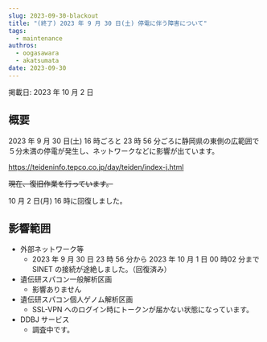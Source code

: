 ```yaml
---
slug: 2023-09-30-blackout
title: "(終了) 2023 年 9 月 30 日(土) 停電に伴う障害について"
tags:
  - maintenance
authros:
  - oogasawara
  - akatsumata
date: 2023-09-30
---
```


掲載日: 2023 年 10 月 2 日


## 概要

2023 年 9 月 30 日(土) 16 時ごろと 23 時 56 分ごろに静岡県の東側の広範囲で５分未満の停電が発生し、ネットワークなどに影響が出ています。

https://teideninfo.tepco.co.jp/day/teiden/index-j.html

~~現在、復旧作業を行っています。~~

10 月 2 日(月) 16 時に回復しました。


## 影響範囲
- 外部ネットワーク等
    - 2023 年 9 月 30 日 23 時 56 分から 2023 年 10 月 1 日 00 時02 分まで SINET の接続が途絶しました。（回復済み）
- 遺伝研スパコン一般解析区画
    - 影響ありません
- 遺伝研スパコン個人ゲノム解析区画
    - SSL-VPN へのログイン時にトークンが届かない状態になっています。
- DDBJ サービス
    - 調査中です。


